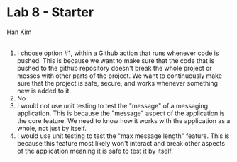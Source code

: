 # Lab 8 - Starter
Han Kim <br><br>
1) I choose option #1, within a Github action that runs whenever code is pushed. This is because we want to make sure that the code that is pushed to the github repository doesn't break the whole project or messes with other parts of the project. We want to continuously make sure that the project is safe, secure, and works whenever something new is added to it.
2) No
3) I would not use unit testing to test the "message" of a messaging application. This is because the "message" aspect of the application is the core feature. We need to know how it works with the application as a whole, not just by itself. 
4) I would use unit testing to test the "max message length" feature. This is because this feature most likely won't interact and break other aspects of the application meaning it is safe to test it by itself. 